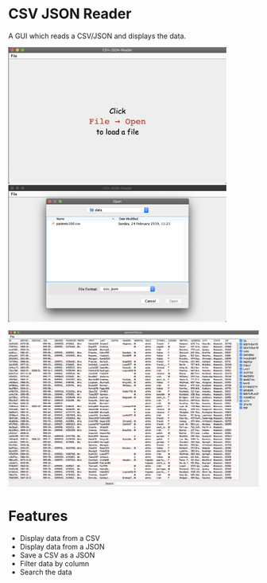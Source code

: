 # CSV JSON Reader

A GUI which reads a CSV/JSON and displays the data.

<p float="center">
  <img src="img/demo1.png" width="439"/>
  <img src="img/demo2.png" width="439"/>
</p>

<p align="center">
  <img src="img/demo3.png" width="900"/>
</p>

# Features

- Display data from a CSV
- Display data from a JSON
- Save a CSV as a JSON
- Filter data by column
- Search the data
